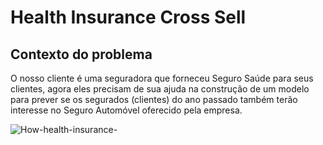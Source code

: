 # Health Insurance Cross Sell

## Contexto do problema

O nosso cliente é uma seguradora que forneceu Seguro Saúde para seus clientes, agora eles precisam de sua ajuda na construção de um modelo para prever se os segurados (clientes) do ano passado também terão interesse no Seguro Automóvel oferecido pela empresa.

![How-health-insurance-](https://user-images.githubusercontent.com/81040797/146363458-13cb65b7-c42a-42dc-bd86-24b4eec1aae4.jpg)

